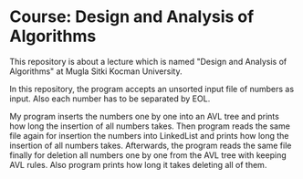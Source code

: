 # **Course:** Design and Analysis of Algorithms
This repository is about a lecture which is named "Design and Analysis of Algorithms" at Mugla Sitki Kocman University.

In this repository, the program accepts an unsorted input file of numbers as input. Also each number has to be separated by EOL.

My program inserts the numbers one by one into an AVL tree and prints how long the insertion of all numbers takes. Then program reads the same file again for insertion the numbers into LinkedList and prints how long the insertion of all numbers takes. Afterwards, the program reads the same file finally for deletion all numbers one by one from the AVL tree with keeping AVL rules. Also program prints how long it takes deleting all of them.
